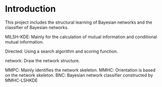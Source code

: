 # Introduction
This project includes the structural learning of Bayesian networks and the classifier of Bayesian networks.


MILSH-KDE: Mainly for the calculation of mutual information and conditional mutual information.

Directed: Using a search algorithm and scoring function.

network: Draw the network structure.

MMPC: Mainly identifies the network skeleton.
MMHC: Orientation is based on the network skeleton.
BNC: Bayesian network classifier constructed by MMHC-LSHKDE
